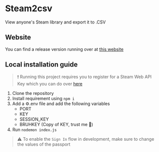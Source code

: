 # Steam2csv
View anyone's Steam library and export it to .CSV

## Website
You can find a release version running over at [this website](https://steam2csv.yashburshe.com)

## Local installation guide
> :exclamation: Running this project requires you to register for a Steam Web API Key which you can do over [here](https://steamcommunity.com/dev)

1. Clone the repository
2. Install requirement using `npm i`
3. Add a :gear:.env file and add the following variables
   * PORT
   * KEY
   * SESSION_KEY
   * BRUHKEY (Copy of KEY, trust me :pray:)
8. Run `nodemon index.js`

> :warning: To enable the `Sign In` flow in development, make sure to change the values of the passport
